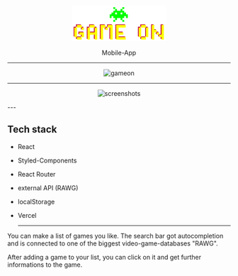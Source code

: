 <div align="center">
  <img src="./src/images/logo.png"
     height="80px"/>
     <p>Mobile-App</p>


---

![gameon](https://user-images.githubusercontent.com/82399378/124259742-24116e00-db2f-11eb-9876-84210c82568d.jpg)



---
![screenshots](https://user-images.githubusercontent.com/82399378/124260173-a7cb5a80-db2f-11eb-8408-6a554311afd8.png)
</div>
---
  
  ## Tech stack

- React
- Styled-Components
- React Router
- external API (RAWG)
- localStorage
- Vercel
  
  ---

You can make a list of games you like. The search bar got autocompletion and is connected to one of the biggest video-game-databases "RAWG".

After adding a game to your list, you can click on it and get further informations to the game.

